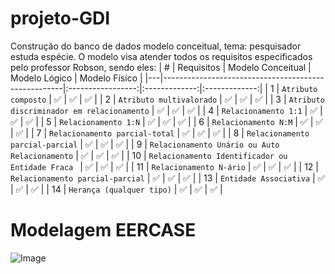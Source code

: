 # projeto-GDI
Construção do banco de dados modelo conceitual, tema: pesquisador estuda espécie.
O modelo visa atender todos os requisitos especificados pelo professor Robson, sendo eles:
| # | Requisitos                                          | Modelo Conceitual | Modelo Lógico | Modelo Físico |
|---|-----------------------------------------------------|:-----------------:|:-------------:|:-------------:|
| 1 | `Atributo composto`                                 |        ✅        |      ✅      |       ✅      |
| 2 | `Atributo multivalorado`                            |        ✅        |      ✅      |       ✅      |
| 3 | `Atributo discriminador em relacionamento`          |        ✅        |      ✅      |       ✅      |
| 4 | `Relacionamento 1:1`                                |        ✅        |      ✅      |       ✅      |
| 5 | `Relacionamento 1:N`                                |        ✅        |      ✅      |       ✅      |
| 6 | `Relacionamento N:M`                                |        ✅        |      ✅      |       ✅      |
| 7 | `Relacionamento parcial-total`                      |        ✅        |      ✅      |       ✅      |
| 8 | `Relacionamento parcial-parcial`                    |        ✅        |      ✅      |       ✅      |
| 9 | `Relacionamento Unário ou Auto Relacionamento`      |        ✅        |      ✅      |       ✅      |
| 10 | `Relacionamento Identificador ou Entidade Fraca `  |        ✅        |      ✅      |       ✅      |
| 11 | `Relacionamento N-ário`                            |        ✅        |      ✅      |       ✅      |
| 12 | `Relacionamento parcial-parcial`                   |        ✅        |      ✅      |       ✅      |
| 13 | `Entidade Associativa`                             |        ✅        |      ✅      |       ✅      |
| 14 | `Herança (qualquer tipo)`                          |        ✅        |      ✅      |       ✅      |


# Modelagem EERCASE
![Image](https://github.com/user-attachments/assets/9c3b13f3-3a05-4bd6-98c5-bb12c8fe1d11)
